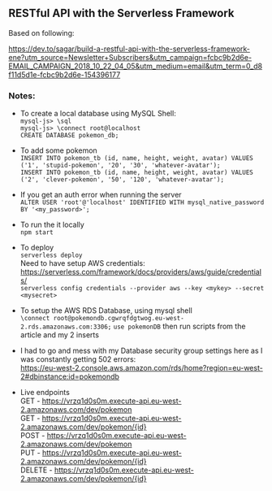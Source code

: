 ## RESTful API with the Serverless Framework

Based on following:

https://dev.to/sagar/build-a-restful-api-with-the-serverless-framework-ene?utm_source=Newsletter+Subscribers&utm_campaign=fcbc9b2d6e-EMAIL_CAMPAIGN_2018_10_22_04_05&utm_medium=email&utm_term=0_d8f11d5d1e-fcbc9b2d6e-154396177

### Notes:

- To create a local database using MySQL Shell:<br>
  `mysql-js> \sql`<br>
  `mysql-js> \connect root@localhost`<br>
  `CREATE DATABASE pokemon_db;`

- To add some pokemon<br>
  `INSERT INTO pokemon_tb (id, name, height, weight, avatar) VALUES ('1', 'stupid-pokemon', '20', '30', 'whatever-avatar');`<br>
  `INSERT INTO pokemon_tb (id, name, height, weight, avatar) VALUES ('2', 'clever-pokemon', '50', '120', 'whatever-avatar');`

- If you get an auth error when running the server<br>
  `ALTER USER 'root'@'localhost' IDENTIFIED WITH mysql_native_password BY '<my_password>';`

- To run the it locally<br>
  `npm start`

- To deploy<br>
  `serverless deploy`<br>
  Need to have setup AWS credentials:
  https://serverless.com/framework/docs/providers/aws/guide/credentials/<br>
  `serverless config credentials --provider aws --key <mykey> --secret <mysecret>`

- To setup the AWS RDS Database, using mysql shell<br>
  `\connect root@pokemondb.cgwrqfdgtwog.eu-west-2.rds.amazonaws.com:3306;`
  `use pokemonDB`
  then run scripts from the article and my 2 inserts

- I had to go and mess with my Database security group settings here as I was constantly getting 502 errors:<br>
  https://eu-west-2.console.aws.amazon.com/rds/home?region=eu-west-2#dbinstance:id=pokemondb

- Live endpoints<br>
  GET - https://vrzq1d0s0m.execute-api.eu-west-2.amazonaws.com/dev/pokemon<br>
  GET - https://vrzq1d0s0m.execute-api.eu-west-2.amazonaws.com/dev/pokemon/{id}<br>
  POST - https://vrzq1d0s0m.execute-api.eu-west-2.amazonaws.com/dev/pokemon<br>
  PUT - https://vrzq1d0s0m.execute-api.eu-west-2.amazonaws.com/dev/pokemon/{id}<br>
  DELETE - https://vrzq1d0s0m.execute-api.eu-west-2.amazonaws.com/dev/pokemon/{id}<br>
